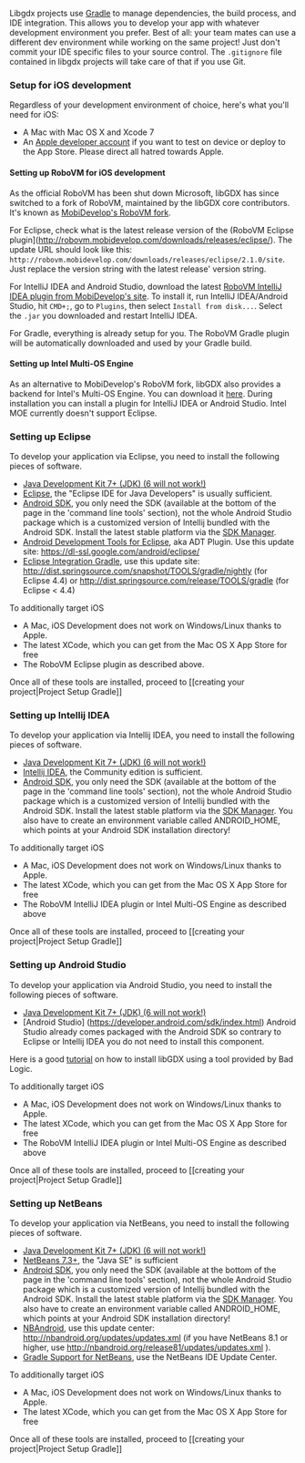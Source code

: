 Libgdx projects use [Gradle](http://www.gradle.org/) to manage dependencies, the build process, and IDE integration. This allows you to develop your app with whatever development environment you prefer. Best of all: your team mates can use a different dev environment while working on the same project! Just don't commit your IDE specific files to your source control. The `.gitignore` file contained in libgdx projects will take care of that if you use Git.

### Setup for iOS development
Regardless of your development environment of choice, here's what you'll need for iOS:

  * A Mac with Mac OS X and Xcode 7
  * An [Apple developer account](https://developer.apple.com/membercenter/index.action) if you want to test on device or deploy to the App Store. Please direct all hatred towards Apple.

#### Setting up RoboVM for iOS development
As the official RoboVM has been shut down Microsoft, libGDX has since switched to a fork of RoboVM, maintained by the libGDX core contributors. It's known as [MobiDevelop's RoboVM fork](http://robovm.mobidevelop.com).

For Eclipse, check what is the latest release version of the (RoboVM Eclipse plugin](http://robovm.mobidevelop.com/downloads/releases/eclipse/). The update URL should look like this: `http://robovm.mobidevelop.com/downloads/releases/eclipse/2.1.0/site`. Just replace the version string with the latest release' version string.

For IntelliJ IDEA and Android Studio, download the latest [RoboVM IntelliJ IDEA plugin from MobiDevelop's site](http://robovm.mobidevelop.com/downloads/releases/idea/). To install it, run IntelliJ IDEA/Android Studio, hit `CMD+;`, go to `Plugins`, then select `Install from disk...`. Select the `.jar` you downloaded and restart IntelliJ IDEA.

For Gradle, everything is already setup for you. The RoboVM Gradle plugin will be automatically downloaded and used by your Gradle build.

#### Setting up Intel Multi-OS Engine
As an alternative to MobiDevelop's RoboVM fork, libGDX also provides a backend for Intel's Multi-OS Engine. You can download it [here](https://registrationcenter.intel.com/en/forms/?productid=2586). During installation you can install a plugin for IntelliJ IDEA or Android Studio. Intel MOE currently doesn't support Eclipse.

### Setting up Eclipse 
To develop your application via Eclipse, you need to install the following pieces of software.

  * [Java Development Kit 7+ (JDK) (6 will not work!)](http://www.oracle.com/technetwork/java/javase/downloads/index.html)
  * [Eclipse](http://www.eclipse.org/downloads/), the "Eclipse IDE for Java Developers" is usually sufficient.
  * [Android SDK](http://developer.android.com/sdk/index.html), you only need the SDK (available at the bottom of the page in the 'command line tools' section), not the whole Android Studio package which is a customized version of Intellij bundled with the Android SDK. Install the latest stable platform via the [SDK Manager](http://developer.android.com/tools/help/sdk-manager.html).
  * [Android Development Tools for Eclipse](http://developer.android.com/tools/sdk/eclipse-adt.html), aka ADT Plugin. Use this update site: https://dl-ssl.google.com/android/eclipse/
  * [Eclipse Integration Gradle](https://github.com/spring-projects/eclipse-integration-gradle/), use this update site: http://dist.springsource.com/snapshot/TOOLS/gradle/nightly (for Eclipse 4.4) or http://dist.springsource.com/release/TOOLS/gradle (for Eclipse < 4.4)

To additionally target iOS

  * A Mac, iOS Development does not work on Windows/Linux thanks to Apple.
  * The latest XCode, which you can get from the Mac OS X App Store for free
  * The RoboVM Eclipse plugin as described above.


Once all of these tools are installed, proceed to [[creating your project|Project Setup Gradle]]

### Setting up Intellij IDEA
To develop your application via Intellij IDEA, you need to install the following pieces of software.

  * [Java Development Kit 7+ (JDK) (6 will not work!)](http://www.oracle.com/technetwork/java/javase/downloads/index.html)
  * [Intellij IDEA](http://www.jetbrains.com/idea/download/), the Community edition is sufficient.
  * [Android SDK](http://developer.android.com/sdk/index.html), you only need the SDK (available at the bottom of the page in the 'command line tools' section), not the whole Android Studio package which is a customized version of Intellij bundled with the Android SDK. Install the latest stable platform via the [SDK Manager](http://developer.android.com/tools/help/sdk-manager.html). You also have to create an environment variable called ANDROID_HOME, which points at your Android SDK installation directory!

To additionally target iOS

  * A Mac, iOS Development does not work on Windows/Linux thanks to Apple.
  * The latest XCode, which you can get from the Mac OS X App Store for free
  * The RoboVM IntelliJ IDEA plugin or Intel Multi-OS Engine as described above

Once all of these tools are installed, proceed to [[creating your project|Project Setup Gradle]]

### Setting up Android Studio
To develop your application via Android Studio, you need to install the following pieces of software.

  * [Java Development Kit 7+ (JDK) (6 will not work!)](http://www.oracle.com/technetwork/java/javase/downloads/index.html)
  * [Android Studio] (https://developer.android.com/sdk/index.html) Android Studio already comes packaged with the Android SDK so contrary to Eclipse or Intellij IDEA you do not need to install this component.

Here is a good [tutorial](http://www.todroid.com/android-gdx-game-creation-part-i-setting-up-up-android-studio-for-creating-games/) on how to install libGDX using a tool provided by Bad Logic.


To additionally target iOS

  * A Mac, iOS Development does not work on Windows/Linux thanks to Apple.
  * The latest XCode, which you can get from the Mac OS X App Store for free
  * The RoboVM IntelliJ IDEA plugin or Intel Multi-OS Engine as described above

Once all of these tools are installed, proceed to [[creating your project|Project Setup Gradle]]


### Setting up NetBeans
To develop your application via NetBeans, you need to install the following pieces of software.

  * [Java Development Kit 7+ (JDK) (6 will not work!)](http://www.oracle.com/technetwork/java/javase/downloads/index.html)
  * [NetBeans 7.3+](https://netbeans.org/downloads/), the "Java SE" is sufficient
  * [Android SDK](http://developer.android.com/sdk/index.html), you only need the SDK (available at the bottom of the page in the 'command line tools' section), not the whole Android Studio package which is a customized version of Intellij bundled with the Android SDK. Install the latest stable platform via the [SDK Manager](http://developer.android.com/tools/help/sdk-manager.html). You also have to create an environment variable called ANDROID_HOME, which points at your Android SDK installation directory!
  * [NBAndroid](http://www.nbandroid.org), use this update center: http://nbandroid.org/updates/updates.xml (if you have NetBeans 8.1 or higher, use http://nbandroid.org/release81/updates/updates.xml ).
  * [Gradle Support for NetBeans](https://github.com/kelemen/netbeans-gradle-project), use the NetBeans IDE Update Center.

To additionally target iOS

  * A Mac, iOS Development does not work on Windows/Linux thanks to Apple.
  * The latest XCode, which you can get from the Mac OS X App Store for free

Once all of these tools are installed, proceed to [[creating your project|Project Setup Gradle]]